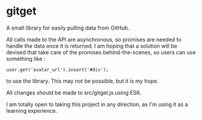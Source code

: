 # gitget
A small library for easily pulling data from GitHub.

All calls made to the API are asynchronous, so promises are needed to handle the data once it is returned. I am
hoping that a solution will be devised that take care of the promises behind-the-scenes, so users can use something
like :

	user.get('avatar_url').insert('#div');

to use the library. This may not be possible, but it is my hope.

All changes should be made to src/gitget.js using ES6.

I am totally open to taking this project in any direction, as I'm using it as a learning experience.
